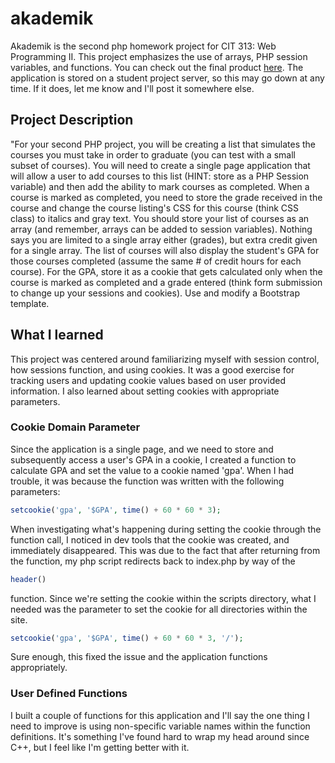 # akademik

Akademik is the second php homework project for CIT 313: Web Programming II. This project emphasizes the use of arrays, PHP session variables, and functions. You can check out the final product <a href='http://cit.marshall.edu/cit313/cayton10/PHP/HW2/akademik/index.php' target='_blank'>here</a>. The application is stored on a student project server, so this may go down at any time. If it does, let me know and I'll post it somewhere else.  

## Project Description

"For your second PHP project, you will be creating a list that simulates the courses you must take in order to graduate (you can test with a small subset of courses). You will need to create a single page application that will allow a user to add courses to this list (HINT: store as a PHP Session variable) and then add the ability to mark courses as completed. When a course is marked as completed, you need to store the grade received in the course and change the course listing's CSS for this course (think CSS class) to italics and gray text. You should store your list of courses as an array (and remember, arrays can be added to session variables). Nothing says you are limited to a single array either (grades), but extra credit given for a single array. The list of courses will also display the student's GPA for those courses completed (assume the same # of credit hours for each course). For the GPA, store it as a cookie that gets calculated only when the course is marked as completed and a grade entered (think form submission to change up your sessions and cookies). Use and modify a Bootstrap template. 

## What I learned

This project was centered around familiarizing myself with session control, how sessions function, and using cookies. It was a good exercise for tracking users and updating cookie values based on user provided information. I also learned about setting cookies with appropriate parameters. 

### Cookie Domain Parameter

Since the application is a single page, and we need to store and subsequently access a user's GPA in a cookie, I created a function to calculate GPA and set the value to a cookie named 'gpa'. When I had trouble, it was because the function was written with the following parameters: 

```php
setcookie('gpa', '$GPA', time() + 60 * 60 * 3);
```
When investigating what's happening during setting the cookie through the function call, I noticed in dev tools that the cookie was created, and immediately disappeared. This was due to the fact that after returning from the function, my php script redirects back to index.php by way of the 

```php
header()
``` 
function. Since we're setting the cookie within the scripts directory, what I needed was the parameter to set the cookie for all directories within the site. 
```php
setcookie('gpa', '$GPA', time() + 60 * 60 * 3, '/');
```
Sure enough, this fixed the issue and the application functions appropriately. 

### User Defined Functions

I built a couple of functions for this application and I'll say the one thing I need to improve is using non-specific variable names within the function definitions. It's something I've found hard to wrap my head around since C++, but I feel like I'm getting better with it. 